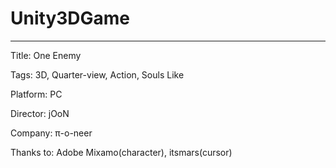 # Unity3DGame

------------

Title: One Enemy

Tags: 3D, Quarter-view, Action, Souls Like

Platform: PC

Director: jOoN

Company: π-o-neer

Thanks to: Adobe Mixamo(character), itsmars(cursor) 